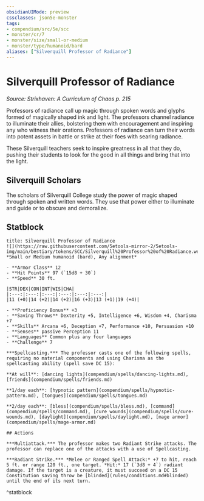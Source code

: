 ```yaml
---
obsidianUIMode: preview
cssclasses: json5e-monster
tags:
- compendium/src/5e/scc
- monster/cr/7
- monster/size/small-or-medium
- monster/type/humanoid/bard
aliases: ["Silverquill Professor of Radiance"]
---
```

# Silverquill Professor of Radiance
*Source: Strixhaven: A Curriculum of Chaos p. 215*  

Professors of radiance call up magic through spoken words and glyphs formed of magically shaped ink and light. The professors channel radiance to illuminate their allies, bolstering them with encouragement and inspiring any who witness their orations. Professors of radiance can turn their words into potent assets in battle or strike at their foes with searing radiance.

These Silverquill teachers seek to inspire greatness in all that they do, pushing their students to look for the good in all things and bring that into the light.

## Silverquill Scholars

The scholars of Silverquill College study the power of magic shaped through spoken and written words. They use that power either to illuminate and guide or to obscure and demoralize.

## Statblock

```ad-statblock
title: Silverquill Professor of Radiance
![](https://raw.githubusercontent.com/5etools-mirror-2/5etools-img/main/bestiary/tokens/SCC/Silverquill%20Professor%20of%20Radiance.webp#token)
*Small or Medium humanoid (bard), Any alignment*

- **Armor Class** 12 
- **Hit Points** 97 (`15d8 + 30`)
- **Speed** 30 ft.

|STR|DEX|CON|INT|WIS|CHA|
|:---:|:---:|:---:|:---:|:---:|:---:|
|11 (+0)|14 (+2)|14 (+2)|16 (+3)|13 (+1)|19 (+4)|

- **Proficiency Bonus** +3
- **Saving Throws** Dexterity +5, Intelligence +6, Wisdom +4, Charisma +7
- **Skills** Arcana +6, Deception +7, Performance +10, Persuasion +10
- **Senses** passive Perception 11
- **Languages** Common plus any four languages
- **Challenge** 7

***Spellcasting.*** The professor casts one of the following spells, requiring no material components and using Charisma as the spellcasting ability (spell save DC 15):

**At will**: [dancing lights](compendium/spells/dancing-lights.md), [friends](compendium/spells/friends.md)

**1/day each**: [hypnotic pattern](compendium/spells/hypnotic-pattern.md), [tongues](compendium/spells/tongues.md)

**2/day each**: [bless](compendium/spells/bless.md), [command](compendium/spells/command.md), [cure wounds](compendium/spells/cure-wounds.md), [daylight](compendium/spells/daylight.md), [mage armor](compendium/spells/mage-armor.md)

## Actions

***Multiattack.*** The professor makes two Radiant Strike attacks. The professor can replace one of the attacks with a use of Spellcasting.

***Radiant Strike.*** *Melee or Ranged Spell Attack:* +7 to hit, reach 5 ft. or range 120 ft., one target. *Hit:* 17 (`3d8 + 4`) radiant damage. If the target is a creature, it must succeed on a DC 15 Constitution saving throw be [blinded](rules/conditions.md#blinded) until the end of its next turn.
```
^statblock